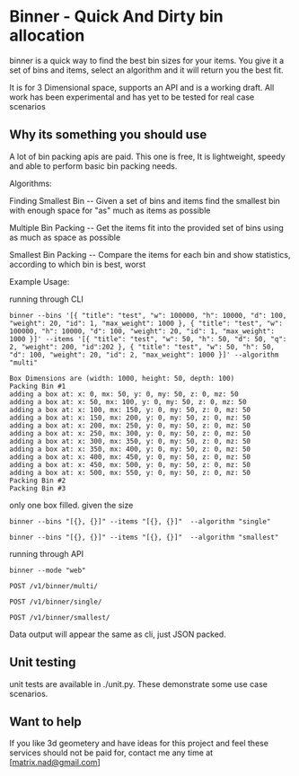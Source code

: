 Binner - Quick And Dirty bin allocation
==========================================================

binner is a quick way to find the best bin sizes for
your items. You give it a set of bins and items, select
an algorithm and it will return you the best fit.

It is for 3 Dimensional space, supports an API
and is a working draft. All work has been experimental 
and has yet to be tested for real case scenarios

Why its something you should use
-------------------------------------------------------

A lot of bin packing apis are paid. This one is free,
It is lightweight, speedy and able to perform basic
bin packing needs.

Algorithms:

Finding Smallest Bin -- Given a set of bins and items
find the smallest bin with enough space for "as" much 
as items as possible

Multiple Bin Packing -- Get the items fit into the provided
set of bins using as much as space as possible 

Smallest Bin Packing -- Compare the items for each bin
and show statistics, according to which bin is best, worst


Example Usage:

running through CLI

```
binner --bins '[{ "title": "test", "w": 100000, "h": 10000, "d": 100, "weight": 20, "id": 1, "max_weight": 1000 }, { "title": "test", "w": 100000, "h": 10000, "d": 100, "weight": 20, "id": 1, "max_weight": 1000 }]' --items '[{ "title": "test", "w": 50, "h": 50, "d": 50, "q": 2, "weight": 200, "id":202 }, { "title": "test", "w": 50, "h": 50, "d": 100, "weight": 20, "id": 2, "max_weight": 1000 }]' --algorithm "multi"
	
Box Dimensions are (width: 1000, height: 50, depth: 100)
Packing Bin #1
adding a box at: x: 0, mx: 50, y: 0, my: 50, z: 0, mz: 50
adding a box at: x: 50, mx: 100, y: 0, my: 50, z: 0, mz: 50
adding a box at: x: 100, mx: 150, y: 0, my: 50, z: 0, mz: 50
adding a box at: x: 150, mx: 200, y: 0, my: 50, z: 0, mz: 50
adding a box at: x: 200, mx: 250, y: 0, my: 50, z: 0, mz: 50
adding a box at: x: 250, mx: 300, y: 0, my: 50, z: 0, mz: 50
adding a box at: x: 300, mx: 350, y: 0, my: 50, z: 0, mz: 50
adding a box at: x: 350, mx: 400, y: 0, my: 50, z: 0, mz: 50
adding a box at: x: 400, mx: 450, y: 0, my: 50, z: 0, mz: 50
adding a box at: x: 450, mx: 500, y: 0, my: 50, z: 0, mz: 50
adding a box at: x: 500, mx: 550, y: 0, my: 50, z: 0, mz: 50
Packing Bin #2
Packing Bin #3
````

	
only one box filled. given the size

```
binner --bins "[{}, {}]" --items "[{}, {}]"  --algorithm "single"
```

```
binner --bins "[{}, {}]" --items "[{}, {}]"  --algorithm "smallest"
```


running through API

```
binner --mode "web"
```

```
POST /v1/binner/multi/
```
```
POST /v1/binner/single/
```
```
POST /v1/binner/smallest/
```

Data output will appear the same as cli, just JSON packed.

Unit testing
-------------------------------------------------------------------

unit tests are available in ./unit.py. These demonstrate
some use case scenarios. 


Want to help
-------------------------------------------------------------------

If you like 3d geometery and have ideas for this project and feel
these services should not be paid for, contact me any time at [matrix.nad@gmail.com]
